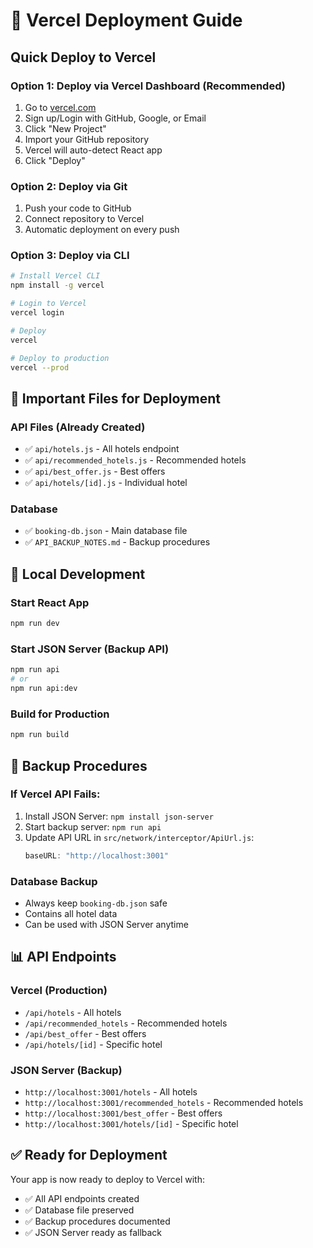 # 🚀 Vercel Deployment Guide

## Quick Deploy to Vercel

### Option 1: Deploy via Vercel Dashboard (Recommended)
1. Go to [vercel.com](https://vercel.com)
2. Sign up/Login with GitHub, Google, or Email
3. Click "New Project"
4. Import your GitHub repository
5. Vercel will auto-detect React app
6. Click "Deploy"

### Option 2: Deploy via Git
1. Push your code to GitHub
2. Connect repository to Vercel
3. Automatic deployment on every push

### Option 3: Deploy via CLI
```bash
# Install Vercel CLI
npm install -g vercel

# Login to Vercel
vercel login

# Deploy
vercel

# Deploy to production
vercel --prod
```

## 📁 Important Files for Deployment

### API Files (Already Created)
- ✅ `api/hotels.js` - All hotels endpoint
- ✅ `api/recommended_hotels.js` - Recommended hotels
- ✅ `api/best_offer.js` - Best offers
- ✅ `api/hotels/[id].js` - Individual hotel

### Database
- ✅ `booking-db.json` - Main database file
- ✅ `API_BACKUP_NOTES.md` - Backup procedures

## 🔧 Local Development

### Start React App
```bash
npm run dev
```

### Start JSON Server (Backup API)
```bash
npm run api
# or
npm run api:dev
```

### Build for Production
```bash
npm run build
```

## 🚨 Backup Procedures

### If Vercel API Fails:
1. Install JSON Server: `npm install json-server`
2. Start backup server: `npm run api`
3. Update API URL in `src/network/interceptor/ApiUrl.js`:
   ```javascript
   baseURL: "http://localhost:3001"
   ```

### Database Backup
- Always keep `booking-db.json` safe
- Contains all hotel data
- Can be used with JSON Server anytime

## 📊 API Endpoints

### Vercel (Production)
- `/api/hotels` - All hotels
- `/api/recommended_hotels` - Recommended hotels
- `/api/best_offer` - Best offers
- `/api/hotels/[id]` - Specific hotel

### JSON Server (Backup)
- `http://localhost:3001/hotels` - All hotels
- `http://localhost:3001/recommended_hotels` - Recommended hotels
- `http://localhost:3001/best_offer` - Best offers
- `http://localhost:3001/hotels/[id]` - Specific hotel

## ✅ Ready for Deployment

Your app is now ready to deploy to Vercel with:
- ✅ All API endpoints created
- ✅ Database file preserved
- ✅ Backup procedures documented
- ✅ JSON Server ready as fallback 